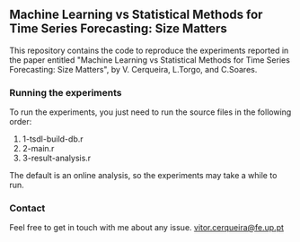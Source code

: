 
## Machine Learning vs Statistical Methods for Time Series Forecasting: Size Matters

This repository contains the code to reproduce the experiments reported in the paper entitled "Machine Learning vs Statistical Methods for Time Series Forecasting: Size Matters", by V. Cerqueira, L.Torgo, and C.Soares. 


### Running the experiments

To run the experiments, you just need to run the source files in the following order:

1. 1-tsdl-build-db.r
2. 2-main.r
3. 3-result-analysis.r

The default is an online analysis, so the experiments may take a while to run.

### Contact

Feel free to get in touch with me about any issue. vitor.cerqueira@fe.up.pt
